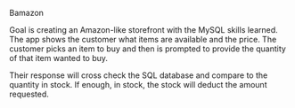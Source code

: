 Bamazon

Goal is creating an Amazon-like storefront with the MySQL skills learned. The app shows the customer what items are available and the price. The customer picks an item to buy and then is prompted to provide the quantity of that item wanted to buy.

Their response will cross check the SQL database and compare to the quantity in stock. If enough, in stock, the stock will deduct the amount requested.